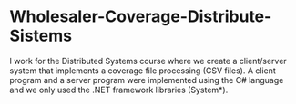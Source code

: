 # Wholesaler-Coverage-Distribute-Sistems
I work for the Distributed Systems course where we create a client/server system that implements a coverage file processing (CSV files). A client program and a server program were implemented using the C# language and we only used the .NET framework libraries (System*).
